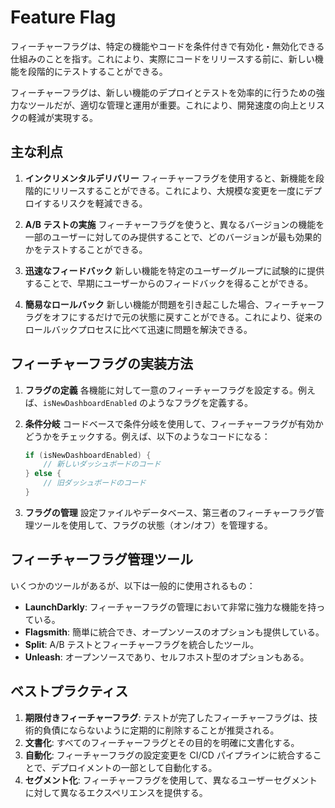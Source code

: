 # Feature Flag

フィーチャーフラグは、特定の機能やコードを条件付きで有効化・無効化できる仕組みのことを指す。これにより、実際にコードをリリースする前に、新しい機能を段階的にテストすることができる。

フィーチャーフラグは、新しい機能のデプロイとテストを効率的に行うための強力なツールだが、適切な管理と運用が重要。これにより、開発速度の向上とリスクの軽減が実現する。

## 主な利点

1. **インクリメンタルデリバリー**
   フィーチャーフラグを使用すると、新機能を段階的にリリースすることができる。これにより、大規模な変更を一度にデプロイするリスクを軽減できる。

2. **A/B テストの実施**
   フィーチャーフラグを使うと、異なるバージョンの機能を一部のユーザーに対してのみ提供することで、どのバージョンが最も効果的かをテストすることができる。

3. **迅速なフィードバック**
   新しい機能を特定のユーザーグループに試験的に提供することで、早期にユーザーからのフィードバックを得ることができる。

4. **簡易なロールバック**
   新しい機能が問題を引き起こした場合、フィーチャーフラグをオフにするだけで元の状態に戻すことができる。これにより、従来のロールバックプロセスに比べて迅速に問題を解決できる。

## フィーチャーフラグの実装方法

1. **フラグの定義**
   各機能に対して一意のフィーチャーフラグを設定する。例えば、`isNewDashboardEnabled` のようなフラグを定義する。

2. **条件分岐**
   コードベースで条件分岐を使用して、フィーチャーフラグが有効かどうかをチェックする。例えば、以下のようなコードになる：

   ```java
   if (isNewDashboardEnabled) {
       // 新しいダッシュボードのコード
   } else {
       // 旧ダッシュボードのコード
   }
   ```

3. **フラグの管理**
   設定ファイルやデータベース、第三者のフィーチャーフラグ管理ツールを使用して、フラグの状態（オン/オフ）を管理する。

## フィーチャーフラグ管理ツール

いくつかのツールがあるが、以下は一般的に使用されるもの：

- **LaunchDarkly**: フィーチャーフラグの管理において非常に強力な機能を持っている。
- **Flagsmith**: 簡単に統合でき、オープンソースのオプションも提供している。
- **Split**: A/B テストとフィーチャーフラグを統合したツール。
- **Unleash**: オープンソースであり、セルフホスト型のオプションもある。

## ベストプラクティス

1. **期限付きフィーチャーフラグ**: テストが完了したフィーチャーフラグは、技術的負債にならないように定期的に削除することが推奨される。
2. **文書化**: すべてのフィーチャーフラグとその目的を明確に文書化する。
3. **自動化**: フィーチャーフラグの設定変更を CI/CD パイプラインに統合することで、デプロイメントの一部として自動化する。
4. **セグメント化**: フィーチャーフラグを使用して、異なるユーザーセグメントに対して異なるエクスペリエンスを提供する。
